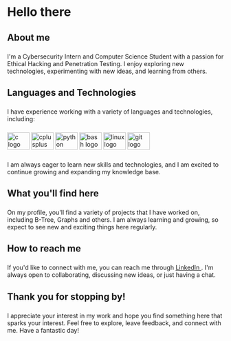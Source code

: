 <h1 align="left">Hello there</h1>

###

<h2 align="left">About me</h2>

###

<p align="left">I'm a Cybersecurity Intern and Computer Science Student with a passion for Ethical Hacking and Penetration Testing. I enjoy exploring new technologies, experimenting with new ideas, and learning from others.</p>

###

<h2 align="left">Languages and Technologies</h2>

###

<p align="left">I have experience working with a variety of languages and technologies, including:</p>

###

<div align="left">
  <img src="https://cdn.jsdelivr.net/gh/devicons/devicon/icons/c/c-original.svg" height="40" width="52" alt="c logo"  />
  <img src="https://cdn.jsdelivr.net/gh/devicons/devicon/icons/cplusplus/cplusplus-original.svg" height="40" width="52" alt="cplusplus logo"  />
  <img src="https://cdn.jsdelivr.net/gh/devicons/devicon/icons/python/python-original.svg" height="40" width="52" alt="python logo"  />
  <img src="https://cdn.jsdelivr.net/gh/devicons/devicon/icons/bash/bash-original.svg" height="40" width="52" alt="bash logo"  />
  <img src="https://cdn.jsdelivr.net/gh/devicons/devicon/icons/linux/linux-original.svg" height="40" width="52" alt="linux logo"  />
  <img src="https://cdn.jsdelivr.net/gh/devicons/devicon/icons/git/git-original.svg" height="40" width="52" alt="git logo"  />
</div>

###

<p align="left">I am always eager to learn new skills and technologies, and I am excited to continue growing and expanding my knowledge base.</p>

###

<h2 align="left">What you'll find here</h2>

###

<p align="left">On my profile, you'll find a variety of projects that I have worked on, including B-Tree, Graphs and others. I am always learning and growing, so expect to see new and exciting things here regularly.</p>

###

<h2 align="left">How to reach me</h2>

###

<p align="left">If you'd like to connect with me, you can reach me through <a href="https://linkedin.com/in/tomiodarim"> LinkedIn </a>. I'm always open to collaborating, discussing new ideas, or just having a chat.</p>

###

<h2 align="left">Thank you for stopping by!</h2>

###

<p align="left">I appreciate your interest in my work and hope you find something here that sparks your interest. Feel free to explore, leave feedback, and connect with me. Have a fantastic day!</p>

###
